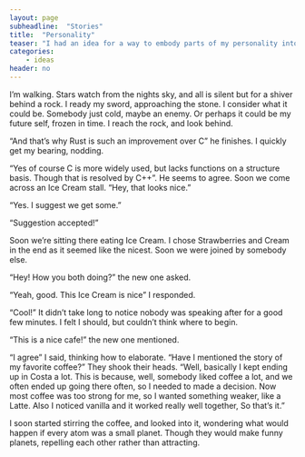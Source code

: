 ```yaml
---
layout: page
subheadline:  "Stories"
title:  "Personality"
teaser: "I had an idea for a way to embody parts of my personality into a short story"
categories:
    - ideas
header: no
---
```


I’m walking. Stars watch from the nights sky, and all is silent but for a shiver behind a rock. I ready my sword, approaching the stone. I consider what it could be. Somebody just cold, maybe an enemy. Or perhaps it could be my future self, frozen in time. I reach the rock, and look behind.
<!--more-->

“And that’s why Rust is such an improvement over C” he finishes. I quickly get my bearing, nodding.

“Yes of course C is more widely used, but lacks functions on a structure basis. Though that is resolved by C++”. He seems to agree. Soon we come across an Ice Cream stall. “Hey, that looks nice.”

“Yes. I suggest we get some.”

“Suggestion accepted!”

Soon we’re sitting there eating Ice Cream. I chose Strawberries and Cream in the end as it seemed like the nicest. Soon we were joined by somebody else.

“Hey! How you both doing?” the new one asked.

“Yeah, good. This Ice Cream is nice” I responded.

“Cool!” It didn’t take long to notice nobody was speaking after for a good few minutes. I felt I should, but couldn’t think where to begin.

“This is a nice cafe!” the new one mentioned.

“I agree” I said, thinking how to elaborate. “Have I mentioned the story of my favorite coffee?” They shook their heads. “Well, basically I kept ending up in Costa a lot. This is because, well, somebody liked coffee a lot, and we often ended up going there often, so I needed to made a decision. Now most coffee was too strong for me, so I wanted something weaker, like a Latte. Also I noticed vanilla and it worked really well together, So that’s it.”

I soon started stirring the coffee, and looked into it, wondering what would happen if every atom was a small planet. Though they would make funny planets, repelling each other rather than attracting.